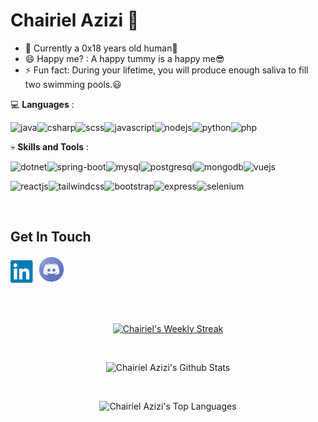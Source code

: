# Chairiel Azizi 👋

<!-- - 🔭 I’m currently a final year student in Software Engineering Degree at University of Malaya,Malaysia. -->
- 🌱 Currently a 0x18 years old human🔭
- 😄 Happy me? : A happy tummy is a happy me😎
- ⚡ Fun fact: During your lifetime, you will produce enough saliva to fill two swimming pools.😃
<!--- 🌱 Currently learning frontend web development, database management, quality assurance and software testing. -->
<!-- - 👯 I’m looking to collaborate on any project, games development and mobile app as it can increase my knowledge in this field. -->

💻 **Languages** : 

<img align="left" alt="java" src="https://img.shields.io/badge/Java-%23ED8B00.svg?style=for-the-badge&logo=openjdk&logoColor=white" />&nbsp;
<img align="left" alt="csharp" src="https://custom-icon-badges.demolab.com/badge/C%23-%23239120.svg?style=for-the-badge&logo=cshrp&logoColor=white" />&nbsp;
<img align="left" alt="scss" src="https://img.shields.io/badge/Sass-C69?style=for-the-badge&logo=sass&logoColor=fff" />&nbsp;
<img align="left" alt="javascript" src="https://img.shields.io/badge/JavaScript-F7DF1E?style=for-the-badge&logo=javascript&logoColor=black" />
<img align="left" alt="nodejs" src="https://img.shields.io/badge/Node.js-43853D?style=for-the-badge&logo=node.js&logoColor=white" />
<img align="left" alt="python" src="https://img.shields.io/badge/Python-14354C?style=for-the-badge&logo=python&logoColor=white" />
<img align="left" alt="php" src="https://img.shields.io/badge/PHP-777BB4?style=for-the-badge&logo=php&logoColor=white" />


💀 **Skills and Tools** : 

<img align="left" alt="dotnet" src="https://img.shields.io/badge/.NET-5C2D91?style=for-the-badge&logo=.net&logoColor=white" />&nbsp;
<img align="left" alt="spring-boot" src="https://img.shields.io/badge/Spring%20Boot-6DB33F?style=for-the-badge&logo=springboot&logoColor=fff" />&nbsp;
<img align="left" alt="mysql" src="https://img.shields.io/badge/MySQL-00000F?style=for-the-badge&logo=mysql&logoColor=white" />&nbsp;
<img align="left" alt="postgresql" src="https://img.shields.io/badge/PostgreSQL-316192?style=for-the-badge&logo=postgresql&logoColor=white" />&nbsp;
<img align="left" alt="mongodb" src="https://img.shields.io/badge/MongoDB-%234ea94b.svg?style=for-the-badge&logo=mongodb&logoColor=white" />&nbsp;
<img align="left" alt="vuejs" src="https://img.shields.io/badge/Vue.js-4FC08D?style=for-the-badge&logo=vuedotjs&logoColor=fff" />&nbsp;

<img align="left" alt="reactjs" src="https://img.shields.io/badge/React-20232a?style=for-the-badge&logo=react&logoColor=%2361DAFB" />&nbsp;
<img align="left" alt="tailwindcss" src="https://img.shields.io/badge/Tailwind%20CSS-%2338B2AC.svg?style=for-the-badge&logo=tailwind-css&logoColor=white" />&nbsp;
<img align="left" alt="bootstrap" src="https://img.shields.io/badge/Bootstrap-563D7C?style=for-the-badge&logo=bootstrap&logoColor=white" />&nbsp;
<img align="left" alt="express" src="https://img.shields.io/badge/Express.js-404D59?style=for-the-badge&logo=express&logoColor=%2361DAFB" />&nbsp;
<img align="left" alt="selenium" src="https://img.shields.io/badge/Selenium-43B02A?style=for-the-badge&logo=selenium&logoColor=fff" />&nbsp;





<br/>

<!-- > "The way to get started is to quit talking and begin doing." -Walt Disney
<img align="left" alt="azure" src="https://custom-icon-badges.demolab.com/badge/Microsoft%20Azure-0089D6?style=for-the-badge&logo=msazure&logoColor=white" />&nbsp;

<img align="left" alt="laravel" src="https://img.shields.io/badge/Laravel-%23FF2D20.svg?style=for-the-badge&logo=laravel&logoColor=white" />&nbsp;
<img align="left" alt="django" src="https://img.shields.io/badge/Django-%23092E20.svg?style=for-the-badge&logo=django&logoColor=white" />&nbsp;
<br/> --->

<!-- ## My Values
👀 Beginner's minset and curiousity <br/>
💕 Safety and trust <br/>
🤙 Shared understanding and consensus <br/> -->

<!-- 
## Personal Projects

Here are some of my personal projects:

#### 1. Legal Accounting System for SMEs
A final year project title Legal Accounting System for SMEs built using Vue. Hosted on vercel. <br/>
Github link: [View on GitHub](https://github.com/chairielazizi/legal-ace-sme) <br/>
Website link: https://legal-ace-sme.vercel.app/

#### 2. Simple Portfolio Website
A simple portfolio website built using ReactJS.<br/>
Github link: [View on GitHub](https://github.com/chairielazizi/chairielazizi.github.io) <br/>
Website link: https://aku.airiel.space/

#### 3. Nextjs IMDB
An IMDB like website built using Next.js, Tailwind CSS, MongoDB and Clerk for authentication.<br/>
Github link: [View on GitHub](https://github.com/chairielazizi/nextjs_imdb) <br/>
Website link: https://nextjs-imdb-rosy.vercel.app/

#### 3. MERN URL Shortener
A URL shortener web app built using MERN stack (MongoDB, Express.js, React JS, Node.js) and Typescript, hosted on Render.<br/>
Github link: [View on GitHub](https://github.com/chairielazizi/mern_url_shortener) <br/>
Website link: https://mern-url-shortener-48rm.onrender.com/

#### 4. Mockup Ticketing System
A mockup ticketing system web app built using Next JS, MongoDB, Tailwind CSS and Typescript hosted on Render.<br/>
Github link: [View on GitHub](https://github.com/chairielazizi/nextjs_ticketing_system) <br/>
Website link: https://nextjs-ticketing-system.onrender.com/

#### 5. Simple Notebook Web App
A simple notebook web app built using MERN stack (MongoDB, Express.js, React JS, Node.js and Typescript), hosted on Render.<br/>
Github link: [View on GitHub](https://github.com/chairielazizi/Simple-Notebook) <br/>
Website link: https://simple-notebook-backend.onrender.com/

#### 5. Invoice App
Built using C# ASP.NET Core MVC with TailwindCSS, hosted on MonsterASP.Net.<br/>
Github link: [View on GitHub](https://github.com/chairielazizi/aspdotnetcore_InvoiceApp) <br/>
Website link: https://invoice-app.runasp.net/

#### 6. Expense Tracker
Expense Tracker using ASP.NET Core MVC stack, hosted on Microsoft Azure.<br/>
Github link: [View on GitHub](https://github.com/chairielazizi/ExpenseTracker) <br/>
Website link: https://airielexpensetracker.azurewebsites.net/

#### 7. Note List App
A simple note lists app build with ASP.NET Core (MVC), hosted on Microsoft Azure.<br/>
Github link: [View on GitHub](https://github.com/chairielazizi/NoteListApp) <br/>
Website link: https://airielnotelist.azurewebsites.net/ 

-->



## Get In Touch
<!--E-mail: azizihr2000@gmail.com <br/> -->

[<img align="" alt="LinkedIn" width="40px" src="https://github.com/chairielazizi/chairielazizi/blob/master/images/linkedin.png" />](https://www.linkedin.com/in/chairielazizi)
[<img align="" alt="Discord" width="43px" src="https://github.com/chairielazizi/chairielazizi/blob/master/images/discord.png" />](https://discordapp.com/users/464470476391972874)
<!--[<img align="" alt="Youtube" width="43px" src="https://github.com/chairielazizi/chairielazizi/blob/master/images/youtube.png" />](https://www.youtube.com/channel/UC80mb1uo-CeTnDv9rBjaEKQ) --->
<!--[<img align="" alt="Gmail" width="43px" src="https://github.com/chairielazizi/chairielazizi/blob/master/images/gmail1.png" />](azizihr2000@gmail.com) --->
<!-- [<img align="" alt="Twitter" width="43px" src="https://github.com/chairielazizi/chairielazizi/blob/master/images/twitter.png" />](https://www.twitter.com/milisfuaim) --->
<!--[<img align="" alt="Facebook" width="40px" src="https://github.com/chairielazizi/chairielazizi/blob/master/images/facebook.png" />](https://facebook.com/chairielazizi)
[<img align="" alt="Instagram" width="49px" src="https://github.com/chairielazizi/chairielazizi/blob/master/images/ig.png" />](https://www.instagram.com/chairielazizi) --->
<!--https://accounts.google.com/ServiceLogin?service=mail&passive=true&Email=azizihr2000@gmail.com&continue=https://mail.google.com/mail/u/azizihr2000@gmail.com/?view=cm%26fs=1%26to=someone@example.com%26su=SUBJECT%26body=BODY%26bcc=someone.else@example.com--->

<br/>
<br/>

<p align="center">
    <a href="https://git.io/streak-stats">
        <img src="https://github-readme-streak-stats-theta-lemon.vercel.app?user=chairielazizi&theme=vue-dark&hide_border=true&mode=weekly" alt="Chairiel's Weekly Streak" />
    </a>
</p>

<br/>

<!--
<p align="center">
    <a href="https://github.com/nadvolod/github-readme-streak-stats">
        <img title="🔥 Get streak stats for your profile at git.io/streak-stats" alt="Chairiel's streak" src="https://github-readme-streak-stats.herokuapp.com/?user=chairielazizi&theme=vue-dark&hide_border=true"/>
    </a>
</p>

<br/>

<p align="center">
    <a href="https://git.io/streak-stats">
        <img src="https://streak-stats.demolab.com?user=chairielazizi&theme=vue-dark&hide_border=true&mode=weekly" alt="Chairiel's weekly Streak" />
    </a>
</p>

<br/>
--->

<p align="center">
<img alt="Chairiel Azizi's Github Stats" src="https://github-readme-stats.vercel.app/api?username=chairielazizi&show_icons=true&hide_border=true,prs?count_private=true&theme=radical" />
</p>

<br/>


<!--<p align="center">
<img align="" alt="Chairiel Azizi's Top Languages" src="https://github-readme-stats.vercel.app/api/top-langs/?username=chairielazizi&theme=radical&hide=Swift,Kotlin,Objective-C,ShaderLab,Tex,jupyter%20notebook,Python&layout=compact&langs_count=10&hide_border=true" />
</p> --->

<p align="center">
<img align="" alt="Chairiel Azizi's Top Languages" src="https://github-readme-stats.vercel.app/api/top-langs/?username=chairielazizi&theme=radical&hide=Swift,Kotlin,ShaderLab,Tex,jupyter%20notebook,Python&layout=compact&langs_count=20&hide_border=true" />
</p>

<br/>

<!--<a href="https://github.com/nadvolod/github-readme-activity-graph">
  <img alt="Chairiel's Activity Graph" src="https://activity-graph.herokuapp.com/graph?username=chairielazizi&bg_color=0D1117&theme=gotham&hide_border=true" />
</a>-->



<!-- <img src="https://media.giphy.com/media/f3iwJFOVOwuy7K6FFw/giphy.gif" width=300px height=180px margin-left="20px"/> 
<img src="https://media.giphy.com/media/L1R1tvI9svkIWwpVYr/giphy.gif" width=300px height=180px margin-left="20px" align="right"/>
<br/>
<img align="center" src="https://storage.googleapis.com/gweb-uniblog-publish-prod/original_images/Dino_non-birthday_version.gif" width=1000px height=200px/>

<!-- <img align="center" src="https://github.com/chairielazizi/chairielazizi/blob/master/photo_2019-09-07_21-28-45.jpg" alt="Just a pic" width=1000px height=700px/> --->
